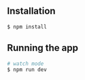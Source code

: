 ## Installation

```bash
$ npm install
```

## Running the app

```bash
# watch mode
$ npm run dev
```
